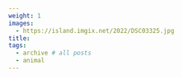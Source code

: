 ```yaml
---
weight: 1
images:
  - https://island.imgix.net/2022/DSC03325.jpg
title:
tags:
  - archive # all posts
  - animal
---
```

